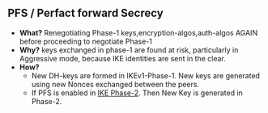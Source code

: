 ## PFS / Perfact forward Secrecy
- **What?** Renegotiating Phase-1 keys,encryption-algos,auth-algos AGAIN before proceeding to negotiate Phase-1
- **Why?** keys exchanged in phase-1 are found at risk, particularly in Aggressive mode, because IKE identities are sent in the clear.
- **How?** 
  - New DH-keys are formed in IKEv1-Phase-1. New keys are generated using new Nonces exchanged between the peers. 
  - If PFS is enabled in [IKE Phase-2](..). Then New Key is generated in Phase-2.
